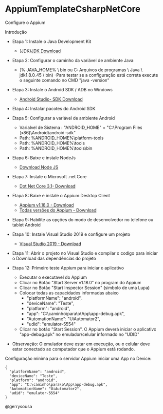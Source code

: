 # AppiumTemplateCsharpNetCore


Configure o Appium

Introdução
- Etapa 1: Instale o Java Development Kit 
  - (JDK)[JDK Download](https://www.oracle.com/java/technologies/javase-downloads.html)
- Etapa 2: Configurar o caminho da variável de ambiente Java 
  - (% JAVA_HOME% \ bin ou C: Arquivos de programas \ Java \ jdk1.8.0_45 \ bin)
  -Para testar se a configuração está correta execute o seguinte comando no CMD "java -version"

- Etapa 3: Instale o Android SDK / ADB no Windows 
  - [Android Studio- SDK Download](https://developer.android.com/studio#Other)

- Etapa 4: Instalar pacotes do Android SDK

- Etapa 5: Configurar a variável de ambiente Android
  - Varialvel de Sistema : "ANDROID_HOME" = "C:\Program Files (x86)\Android\android-sdk"
  - Path: %ANDROID_HOME%\platform-tools
  - Path: %ANDROID_HOME%\tools
  - Path: %ANDROID_HOME%\tools\bin
  
- Etapa 6: Baixe e instale NodeJs 
  - [Download Node JS](https://nodejs.org/en/download/)

- Etapa 7: Instale o Microsoft .net Core
  - [Dot Net Core 3.1- Download](https://dotnet.microsoft.com/download/dotnet-core/3.1)

- Etapa 8: Baixe e instale o Appium Desktop Client
  - [Appium v1.18.0 - Download](https://github.com/appium/appium-desktop/releases/tag/v1.18.0-1)
  - [Todas versões do Appium - Download](https://github.com/appium/appium-desktop/tags)
  
- Etapa 9: Habilite as opções do modo de desenvolvedor no telefone ou tablet Android

- Etapa 10: Instale Visual Studio 2019 e configure um projeto
  - [Visual Studio 2019 - Download](https://visualstudio.microsoft.com/pt-br/downloads/)

- Etapa 11: Abrir o projeto no Visual Studio e compilar o codigo para iniciar o Download das dependências do projeto

- Etapa 12: Primeiro teste Appium para iniciar o aplicativo
  - Executar o executavel do Appium
  - Clicar no Botão "Start Server v1.18.0" no program do Appium
  - Clicar no Botão "Start Inspector Session" (simbolo de uma Lupa)
  - Colocar todas as capacidades informadas abaixo
    - "platformName": "android",
    - "deviceName": "Teste",
    - "platform": "android",
    - "app": "C:\caminho\para\o\App\app-debug.apk",
    - "AutomationName": "UiAutomator2",
    - "udid": "emulator-5554"
  - Clicar no botão "Start Session". O Appium deverá iniciar o aplicativo "app-debug.apk" no emulador/celular informado no "UDID"
- Observação:  O emulador deve estar em execução, ou o celular deve estar conectado ao computador que o Appium está rodando.


Configuração minima para o servidor Appium iniciar uma App no Device:
```
{
  "platformName": "android",
  "deviceName": "Teste",
  "platform": "android",
  "app": "C:\caminho\para\o\App\app-debug.apk",
  "AutomationName": "UiAutomator2",
  "udid": "emulator-5554"
}
```

@gerrysousa
